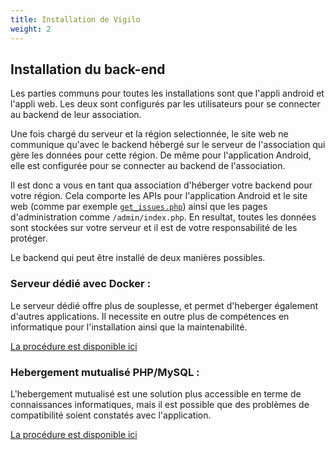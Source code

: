 ```yaml
---
title: Installation de Vigilo
weight: 2
---
```


## Installation du back-end

Les parties communs pour toutes les installations sont que l'appli android et l'appli web.
Les deux sont configurés par les utilisateurs pour se connecter au backend de leur association.

Une fois chargé du serveur et la région selectionnée, le site web ne communique qu'avec le backend hébergé sur le serveur de l'association qui gère les données pour cette région.
De même pour l'application Android, elle est configurée pour se connecter au backend de l'association.

Il est donc a vous en tant qua association d'héberger votre backend pour votre région.
Cela comporte les APIs pour l'application Android et le site web (comme par exemple [`get_issues.php`](/fr/api/#récupération-liste-observations)) ainsi que les pages d'administration comme `/admin/index.php`.
En resultat, toutes les données sont stockées sur votre serveur et il est de votre responsabilité de les protéger.

Le backend qui peut être installé de deux manières possibles.


### Serveur dédié avec Docker :

Le serveur dédié offre plus de souplesse, et permet d'heberger également d'autres applications.
Il necessite en outre plus de compétences en informatique pour l'installation ainsi que la maintenabilité.

[La procédure est disponible ici](/fr/documentation/installation/installation_dedie/)

### Hebergement mutualisé PHP/MySQL :

L'hebergement mutualisé est une solution plus accessible en terme de connaissances informatiques, mais il est possible que des problèmes de compatibilité soient constatés avec l'application.

[La procédure est disponible ici](/fr/documentation/installation/installation_mutualise/)

